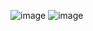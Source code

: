 ![image](https://github.com/beatrizveloso/portifolio/assets/156534028/359af314-2e10-47b8-9179-8b69a923f88f)
![image](https://github.com/beatrizveloso/portifolio/assets/156534028/409fbcba-af61-48f5-989d-d7fa2c7c7127)
